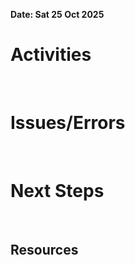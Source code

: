 **Date: Sat 25 Oct 2025**<br>
# Activities
<br>

# Issues/Errors
<br>

# Next Steps
<br>

## Resources
<br>
